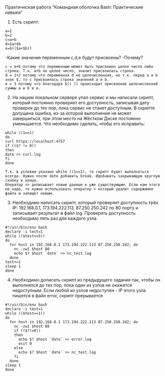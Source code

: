 Практическая работа "Командная оболочка Bash: Практические навыки"


1. Есть скрипт:
```
a=1
b=2
c=a+b
d=$a+$b
e=$(($a+$b))
```
 -Какие значения переменным c,d,e будут присвоены?
 -Почему?

```
c = a+b потому что переменным может быть присвоино целое число либо строка. Т.к. a+b не целое число, значит присвоилась строка.
d = 1+2 потому что переменная d не целочисленная, но т.к. перед a и b знак $, то с присвоилась строка значений a и b.
e = 3 потому что благодаря $(( )) происходит присвоение целочисленной суммы a и b в e.
```
2. На нашем локальном сервере упал сервис и мы написали скрипт, который постоянно проверяет его доступность, записывая дату проверок до тех пор, пока сервис не станет доступным. В скрипте допущена ошибка, из-за которой выполнение не может завершиться, при этом место на Жёстком Диске постоянно уменьшается. Что необходимо сделать, чтобы его исправить:

```
while ((1==1)
do
curl https://localhost:4757
if (($? != 0))
then
date >> curl.log
fi
done
```

```
Т.к. в условии указано while ((1==1), то скрипт будет выполняться всегда. Нужно после date добавить break. Идобавить закрывающую круглую скобку в конце.
Оператор >> дописывает новые данные к уже существующим. Если нам этого не надо, то нужно использовать оператор > который удалит содержимое файла и запишет новым.
```
3. Необходимо написать скрипт, который проверяет доступность трёх IP: 192.168.0.1, 173.194.222.113, 87.250.250.242 по 80 порту и записывает результат в файл log. Проверять доступность необходимо пять раз для каждого узла.

```
#!/usr/bin/env bash
declare -i test=1
while (($test<=5))
do
  for host in 192.168.0.1 173.194.222.113 87.250.250.242; do
    nc -zw1 $host 80
    echo $? $host `date` >> nc_test.log
  done
test+=1
sleep 1
done
```
4. Необходимо дописать скрипт из предыдущего задания так, чтобы он выполнялся до тех пор, пока один из узлов не окажется недоступным. Если любой из узлов недоступен - IP этого узла пишется в файл error, скрипт прерывается
```
#!/usr/bin/env bash
declare -i test=1
while (($test==1))
do
  for host in 192.168.0.1 173.194.222.113 87.250.250.242; do
    nc -zw1 $host 80
    if (($?!=0))
    then
      echo $? $host `date` >> error.log
      exit 0
    else
      echo $? $host `date` >> nc_test.log
    fi
  done
sleep 1
done
```
